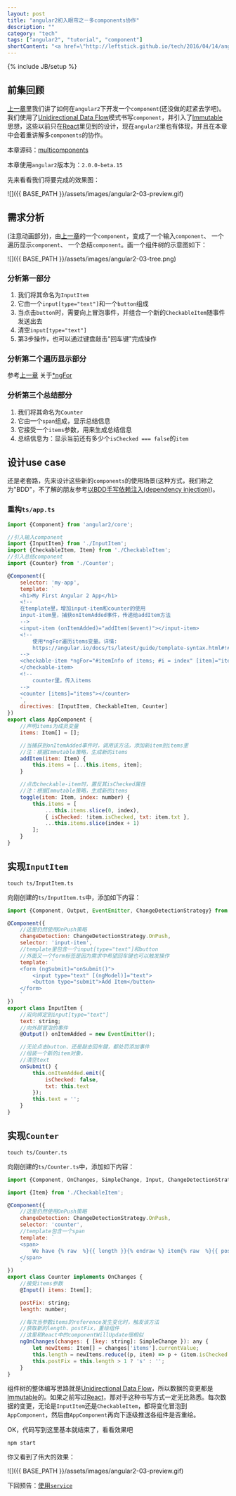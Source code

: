 ```yaml
---
layout: post
title: "angular2初入眼帘之－多components协作"
description: ""
category: "tech"
tags: ["angular2", "tutorial", "component"]
shortContent: "<a href=\"http://leftstick.github.io/tech/2016/04/14/angular2-02-component\">上一章</a>里我们讲了如何在<code>angular2</code>下开发一个<code>component</code>(还没做的赶紧去学吧)。我们使用了<a href=\"https://medium.com/@AdamRNeary/unidirectional-data-flow-yes-flux-i-am-not-so-sure-b4acf988196c#.bxd6ripaq\">Unidirectional Data Flow</a>模式书写<code>component</code>，并引入了<a href=\"http://leftstick.github.io/tech/2016/04/09/immutability-in-javascript\">Immutable</a>思想，这些以前只在<a href=\"https://facebook.github.io/react/\">React</a>里见到的设计，现在<code>angular2</code>里也有体现，并且在本章中会着重讲解多<code>components</code>的协作"
---
```

{% include JB/setup %}


## 前集回顾 ##

[上一章][previous-url]里我们讲了如何在`angular2`下开发一个`component`(还没做的赶紧去学吧)。我们使用了[Unidirectional Data Flow][Unidirectional-url]模式书写`component`，并引入了[Immutable](http://leftstick.github.io/tech/2016/04/09/immutability-in-javascript)思想，这些以前只在[React][react-url]里见到的设计，现在`angular2`里也有体现，并且在本章中会着重讲解多`components`的协作。

本章源码：[multicomponents](https://github.com/leftstick/angular2-lesson/tree/master/examples/multicomponents)

本章使用`angular2`版本为：`2.0.0-beta.15`

先来看看我们将要完成的效果图：

![]({{ BASE_PATH }}/assets/images/angular2-03-preview.gif)

## 需求分析 ##

(注意动画部分)，由[上一章][previous-url]的一个`component`，变成了一个输入`component`、 一个遍历显示`component`、 一个总结`component`。画一个组件树的示意图如下：

![]({{ BASE_PATH }}/assets/images/angular2-03-tree.png)

### 分析第一部分 ###

1. 我们将其命名为`InputItem`
2. 它由一个`input[type="text"]`和一个`button`组成
3. 当点击`button`时，需要向上冒泡事件，并组合一个新的`CheckableItem`随事件发送出去
4. 清空`input[type="text"]`
5. 第3步操作，也可以通过键盘敲击"回车键"完成操作

### 分析第二个遍历显示部分 ###

参考[上一章][previous-url]
关于[*ngFor](https://angular.io/docs/ts/latest/guide/template-syntax.html#!#ngFor)

### 分析第三个总结部分 ###

1. 我们将其命名为`Counter`
2. 它由一个`span`组成，显示总结信息
3. 它接受一个`items`参数，用来生成总结信息
4. 总结信息为：显示当前还有多少个`isChecked === false`的`item`

## 设计use case ##

还是老套路，先来设计这些新的`components`的使用场景(这种方式，我们称之为"BDD"，不了解的朋友参考[以BDD手写依赖注入(dependency injection)](http://leftstick.github.io/tech/2016/03/18/write-di-in-bdd))。

### 重构`ts/app.ts` ###

```javascript
import {Component} from 'angular2/core';

//引入输入component
import {InputItem} from './InputItem';
import {CheckableItem, Item} from './CheckableItem';
//引入总结component
import {Counter} from './Counter';

@Component({
    selector: 'my-app',
    template: `
    <h1>My First Angular 2 App</h1>
    <!--
    在template里，增加input-item和counter的使用
    input-item里，捕获onItemAdded事件，传递给addItem方法
    -->
    <input-item (onItemAdded)="addItem($event)"></input-item>
    <!--
        使用*ngFor遍历items变量。详情:
        https://angular.io/docs/ts/latest/guide/template-syntax.html#!#ngFor
    -->
    <checkable-item *ngFor="#itemInfo of items; #i = index" [item]="itemInfo" (onItemClicked)="toggle($event, i)">
    </checkable-item>
    <!--
        counter里，传入items
    -->
    <counter [items]="items"></counter>
    `,
    directives: [InputItem, CheckableItem, Counter]
})
export class AppComponent {
    //声明items为成员变量
    items: Item[] = [];

    //当捕获到onItemAdded事件时，调用该方法，添加新item到items里
    //注：根据Immutable策略，生成新的items
    addItem(item: Item) {
        this.items = [...this.items, item];
    }

    //点击checkable-item时，置反其isChecked属性
    //注：根据Immutable策略，生成新的items
    toggle(item: Item, index: number) {
        this.items = [
            ...this.items.slice(0, index),
            { isChecked: !item.isChecked, txt: item.txt },
            ...this.items.slice(index + 1)
        ];
    }
}
```

## 实现`InputItem` ##

```shell
touch ts/InputItem.ts
```

向刚创建的`ts/InputItem.ts`中，添加如下内容：

```javascript
import {Component, Output, EventEmitter, ChangeDetectionStrategy} from 'angular2/core';

@Component({
    //这里仍然使用OnPush策略
    changeDetection: ChangeDetectionStrategy.OnPush,
    selector: 'input-item',
    //template里包含一个input[type="text"]和button
    //外面又一个form标签是因为需求中希望回车键也可以触发操作
    template: `
    <form (ngSubmit)="onSubmit()">
        <input type="text" [(ngModel)]="text">
        <button type="submit">Add Item</button>
    </form>
    `
})
export class InputItem {
    //双向绑定到input[type="text"]
    text: string;
    //向外部冒泡的事件
    @Output() onItemAdded = new EventEmitter();

    //无论点击button、还是敲击回车键，都处罚添加事件
    //组装一个新的item对象，
    //清空text
    onSubmit() {
        this.onItemAdded.emit({
            isChecked: false,
            txt: this.text
        });
        this.text = '';
    }
}
```

## 实现`Counter` ##

```shell
touch ts/Counter.ts
```

向刚创建的`ts/Counter.ts`中，添加如下内容：

```javascript
import {Component, OnChanges, SimpleChange, Input, ChangeDetectionStrategy} from 'angular2/core';

import {Item} from './CheckableItem';

@Component({
    //这里仍然使用OnPush策略
    changeDetection: ChangeDetectionStrategy.OnPush,
    selector: 'counter',
    //template包含一个span
    template: `
    <span>
        We have {% raw  %}{{ length }}{% endraw %} item{% raw  %}{{ postFix }}{% endraw %}
    </span>
    `
})
export class Counter implements OnChanges {
    //接受items参数
    @Input() items: Item[];

    postFix: string;
    length: number;

    //每次当参数items的reference发生变化时，触发该方法
    //获取新的length、postFix，重绘组件
    //这里和React中的componentWillUpdate很相似
    ngOnChanges(changes: { [key: string]: SimpleChange }): any {
        let newItems: Item[] = changes['items'].currentValue;
        this.length = newItems.reduce((p, item) => p + (item.isChecked ? 0 : 1), 0);
        this.postFix = this.length > 1 ? 's' : '';
    }
}
```

组件树的整体编写思路就是[Unidirectional Data Flow][Unidirectional-url]，所以数据的变更都是[Immutable](http://leftstick.github.io/tech/2016/04/09/immutability-in-javascript)的。如果之前写过[React][react-url]，那对于这种书写方式一定无比熟悉。每次数据的变更，无论是`InputItem`还是`CheckableItem`，都将变化冒泡到`AppComponent`，然后由`AppComponent`再向下逐级推送各组件是否重绘。

OK，代码写到这里基本就结束了，看看效果吧

```shell
npm start
```

你又看到了伟大的效果：

![]({{ BASE_PATH }}/assets/images/angular2-03-preview.gif)

下回预告：[使用`service`](http://leftstick.github.io/tech/2016/04/22/angular2-04-service)

[previous-url]: http://leftstick.github.io/tech/2016/04/14/angular2-02-component
[ng-url]: https://angularjs.org/
[ng-dir-url]: https://docs.angularjs.org/guide/directive
[ng2-url]: https://angular.io/
[Unidirectional-url]: https://medium.com/@AdamRNeary/unidirectional-data-flow-yes-flux-i-am-not-so-sure-b4acf988196c#.bxd6ripaq
[react-url]: https://facebook.github.io/react/
